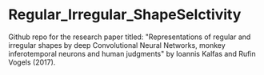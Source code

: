 # Regular_Irregular_ShapeSelctivity

Github repo for the research paper titled:
"Representations of regular and irregular shapes by deep Convolutional Neural Networks, monkey inferotemporal neurons and human judgments" by Ioannis Kalfas and Rufin Vogels (2017).
